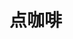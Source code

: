 # 点咖啡
<frame ribbon="Day 20" src="//player.bilibili.com/player.html?aid=569061643&bvid=BV1fv4y157VC&cid=1070322156&p=20" scrolling="no" border="0" frameborder="no" framespacing="0" allowfullscreen="true"> </frame>
<br />
<dialog>
# Hi! How can I help you?
## I'd like a [latte/n.].
# What size? We have three sizes: [Short/adj.], [Tall/adj./4] and Grande.
## Grande, please.
# Would you like anything else?
## I'd like a chocolate [muffin/n.].
# OK. The total is $5.95.
## Here you go.
# Please wait over there. Your order will be ready shortly.
</dialog>
